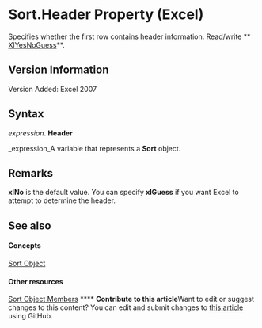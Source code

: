 
# Sort.Header Property (Excel)

Specifies whether the first row contains header information. Read/write  ** [XlYesNoGuess](c4c8e9b1-ad12-5c63-da32-60d410915452.md)**.


## Version Information

Version Added: Excel 2007 


## Syntax

 _expression_. **Header**

 _expression_A variable that represents a  **Sort** object.


## Remarks

 **xlNo** is the default value. You can specify **xlGuess** if you want Excel to attempt to determine the header.


## See also


#### Concepts


 [Sort Object](637ee681-743c-5196-2bfc-4a5bea025295.md)
#### Other resources


 [Sort Object Members](032ef613-d7f4-9fdc-e58c-3a1749396b3e.md)
****   **Contribute to this article**Want to edit or suggest changes to this content? You can edit and submit changes to  [this article](https://github.com/jhershey00/VBA_Excel_Test/OpenXMLCon/articles/e5f2967f-de53-96a9-3742-5ba2353e0bcf.md) using GitHub.

